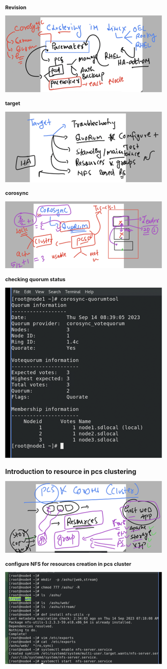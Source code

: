 ### Revision 

<img src="rev.png">

### target 

<img src="tg.png">

### corosync 

<img src="coro.png">

### checking quorum status

<img src="status.png">

## Introduction to resource in pcs clustering 

<img src="rs.png">

### configure NFS for resources creation in pcs cluster

<img src="pcsnfs.png">

